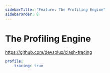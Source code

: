 ```yaml
---
sidebarTitle: "Feature: The Profiling Engine"
sidebarOrder: 8
---
```


# The Profiling Engine

https://github.com/devsolux/clash-tracing

```yaml
profile:
    tracing: true
```
